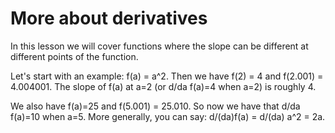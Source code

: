 # More about derivatives

In this lesson we will cover functions where the slope can be different at different points of the function.

Let's start with an example: f(a) = a^2. Then we have f(2) = 4 and f(2.001) = 4.004001. The slope of f(a) at a=2 (or d/da f(a)=4 when a=2) is roughly 4.

We also have f(a)=25 and f(5.001) = 25.010. So now we have that d/da f(a)=10 when a=5. More generally, you can say: d/(da)f(a) = d/(da) a^2 = 2a.
